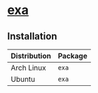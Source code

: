 # [exa](https://github.com/ogham/exa)

## Installation

| Distribution | Package |
| ------------ | ------- |
| Arch Linux   | `exa`   |
| Ubuntu       | `exa`   |

